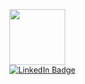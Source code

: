 
  <img src="https://media3.giphy.com/media/v1.Y2lkPTc5MGI3NjExd2kwOGE4eTQ2NWR3dDVoZjZub3B6YWpmMDRlMm5neXJiaDlxcXNtaSZlcD12MV9pbnRlcm5hbF9naWZfY  nlfaWQmY3Q9Zw/qgQUggAC3Pfv687qPC/giphy.gif" width="100" />

<div id="badges">
  <a href="your-linkedin-URL](https://www.linkedin.com/in/oleksandr-ivanchenko-54b5a5241/">
    <img src="https://img.shields.io/badge/LinkedIn-blue?style=for-the-badge&logo=linkedin&logoColor=white" alt="LinkedIn Badge"/>
  </a>
</div>


